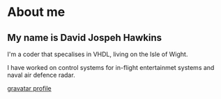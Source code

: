 # About me
## My name is David Jospeh Hawkins

I'm a coder that specalises in VHDL, living on the Isle of Wight.

I have worked on control systems for in-flight entertainmet systems and naval air defence radar.

[gravatar profile](https://www.gravatar.com/b755cdffed1cfb12fea45a4810b2d144)

<!--
**djh1997/djh1997** is a ✨ _special_ ✨ repository because its `README.md` (this file) appears on your GitHub profile.

Here are some ideas to get you started:

- 🔭 I’m currently working on ...
- 🌱 I’m currently learning ...
- 👯 I’m looking to collaborate on ...
- 🤔 I’m looking for help with ...
- 💬 Ask me about ...
- 📫 How to reach me: ...
- 😄 Pronouns: ...
- ⚡ Fun fact: ...
-->
